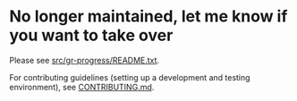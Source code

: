 # No longer maintained, let me know if you want to take over

Please see [src/gr-progress/README.txt](https://github.com/cmeeren/gr-progress/tree/master/src/gr-progress).

For contributing guidelines (setting up a development and testing environment), see
[CONTRIBUTING.md](https://github.com/cmeeren/gr-progress/blob/master/CONTRIBUTING.md).

